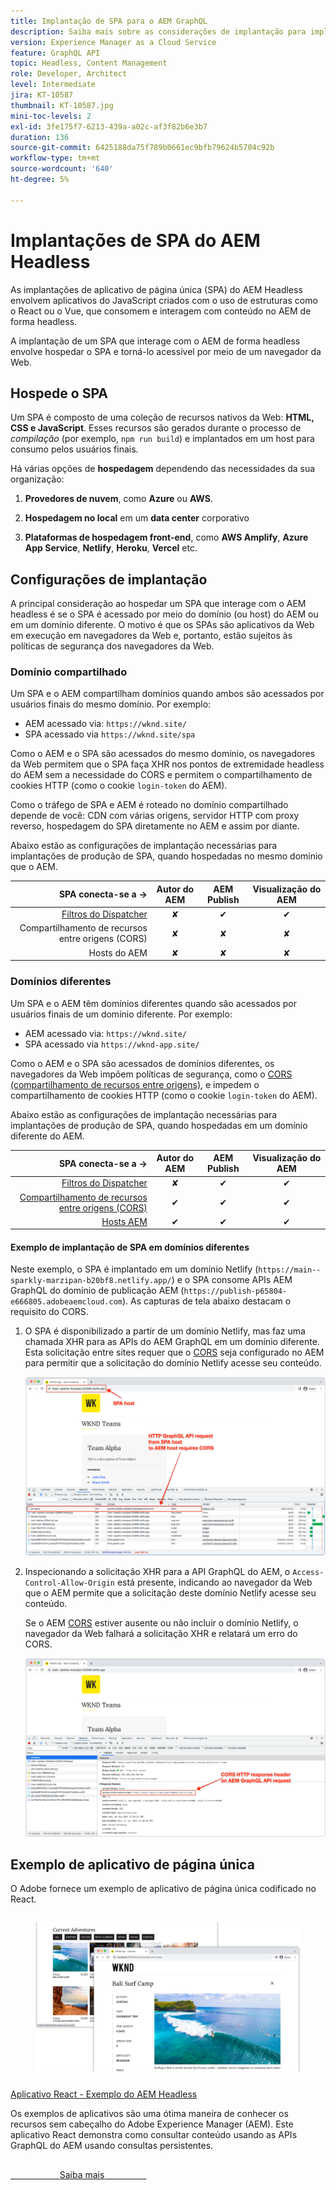 ```yaml
---
title: Implantação de SPA para o AEM GraphQL
description: Saiba mais sobre as considerações de implantação para implantações headless de aplicativo de página única (SPA) do AEM.
version: Experience Manager as a Cloud Service
feature: GraphQL API
topic: Headless, Content Management
role: Developer, Architect
level: Intermediate
jira: KT-10587
thumbnail: KT-10587.jpg
mini-toc-levels: 2
exl-id: 3fe175f7-6213-439a-a02c-af3f82b6e3b7
duration: 136
source-git-commit: 6425188da75f789b0661ec9bfb79624b5704c92b
workflow-type: tm+mt
source-wordcount: '640'
ht-degree: 5%

---
```


# Implantações de SPA do AEM Headless

As implantações de aplicativo de página única (SPA) do AEM Headless envolvem aplicativos do JavaScript criados com o uso de estruturas como o React ou o Vue, que consomem e interagem com conteúdo no AEM de forma headless.

A implantação de um SPA que interage com o AEM de forma headless envolve hospedar o SPA e torná-lo acessível por meio de um navegador da Web.

## Hospede o SPA

Um SPA é composto de uma coleção de recursos nativos da Web: **HTML, CSS e JavaScript**. Esses recursos são gerados durante o processo de _compilação_ (por exemplo, `npm run build`) e implantados em um host para consumo pelos usuários finais.

Há várias opções de **hospedagem** dependendo das necessidades da sua organização:

1. **Provedores de nuvem**, como **Azure** ou **AWS**.

2. **Hospedagem no local** em um **data center** corporativo

3. **Plataformas de hospedagem front-end**, como **AWS Amplify**, **Azure App Service**, **Netlify**, **Heroku**, **Vercel** etc.

## Configurações de implantação

A principal consideração ao hospedar um SPA que interage com o AEM headless é se o SPA é acessado por meio do domínio (ou host) do AEM ou em um domínio diferente.  O motivo é que os SPAs são aplicativos da Web em execução em navegadores da Web e, portanto, estão sujeitos às políticas de segurança dos navegadores da Web.

### Domínio compartilhado

Um SPA e o AEM compartilham domínios quando ambos são acessados por usuários finais do mesmo domínio. Por exemplo:

+ AEM acessado via: `https://wknd.site/`
+ SPA acessado via `https://wknd.site/spa`

Como o AEM e o SPA são acessados do mesmo domínio, os navegadores da Web permitem que o SPA faça XHR nos pontos de extremidade headless do AEM sem a necessidade do CORS e permitem o compartilhamento de cookies HTTP (como o cookie `login-token` do AEM).

Como o tráfego de SPA e AEM é roteado no domínio compartilhado depende de você: CDN com várias origens, servidor HTTP com proxy reverso, hospedagem do SPA diretamente no AEM e assim por diante.

Abaixo estão as configurações de implantação necessárias para implantações de produção de SPA, quando hospedadas no mesmo domínio que o AEM.

| SPA conecta-se a → | Autor do AEM | AEM Publish | Visualização do AEM |
|---------------------------------------------------:|:----------:|:-----------:|:-----------:|
| [Filtros do Dispatcher](./configurations/dispatcher-filters.md) | ✘ | ✔ | ✔ |
| Compartilhamento de recursos entre origens (CORS) | ✘ | ✘ | ✘ |
| Hosts do AEM | ✘ | ✘ | ✘ |

### Domínios diferentes

Um SPA e o AEM têm domínios diferentes quando são acessados por usuários finais de um domínio diferente. Por exemplo:

+ AEM acessado via: `https://wknd.site/`
+ SPA acessado via `https://wknd-app.site/`

Como o AEM e o SPA são acessados de domínios diferentes, os navegadores da Web impõem políticas de segurança, como o [CORS (compartilhamento de recursos entre origens)](./configurations/cors.md), e impedem o compartilhamento de cookies HTTP (como o cookie `login-token` do AEM).

Abaixo estão as configurações de implantação necessárias para implantações de produção de SPA, quando hospedadas em um domínio diferente do AEM.

| SPA conecta-se a → | Autor do AEM | AEM Publish | Visualização do AEM |
|---------------------------------------------------:|:----------:|:-----------:|:-----------:|
| [Filtros do Dispatcher](./configurations/dispatcher-filters.md) | ✘ | ✔ | ✔ |
| [Compartilhamento de recursos entre origens (CORS)](./configurations/cors.md) | ✔ | ✔ | ✔ |
| [Hosts AEM](./configurations/aem-hosts.md) | ✔ | ✔ | ✔ |

#### Exemplo de implantação de SPA em domínios diferentes

Neste exemplo, o SPA é implantado em um domínio Netlify (`https://main--sparkly-marzipan-b20bf8.netlify.app/`) e o SPA consome APIs AEM GraphQL do domínio de publicação AEM (`https://publish-p65804-e666805.adobeaemcloud.com`). As capturas de tela abaixo destacam o requisito do CORS.

1. O SPA é disponibilizado a partir de um domínio Netlify, mas faz uma chamada XHR para as APIs do AEM GraphQL em um domínio diferente. Esta solicitação entre sites requer que o [CORS](./configurations/cors.md) seja configurado no AEM para permitir que a solicitação do domínio Netlify acesse seu conteúdo.

   ![Solicitação de SPA atendida de hosts SPA e AEM ](assets/spa/cors-requirement.png)

2. Inspecionando a solicitação XHR para a API GraphQL do AEM, o `Access-Control-Allow-Origin` está presente, indicando ao navegador da Web que o AEM permite que a solicitação deste domínio Netlify acesse seu conteúdo.

   Se o AEM [CORS](./configurations/cors.md) estiver ausente ou não incluir o domínio Netlify, o navegador da Web falhará a solicitação XHR e relatará um erro do CORS.

   ![API GraphQL do AEM de Cabeçalho de Resposta do CORS](assets/spa/cors-response-headers.png)

## Exemplo de aplicativo de página única

O Adobe fornece um exemplo de aplicativo de página única codificado no React.

<!-- CARDS 

* ../example-apps/react-app.md

-->
<!-- START CARDS HTML - DO NOT MODIFY BY HAND -->
<div class="columns">
    <div class="column is-half-tablet is-half-desktop is-one-third-widescreen" aria-label="React App - AEM Headless Example">
        <div class="card" style="height: 100%; display: flex; flex-direction: column; height: 100%;">
            <div class="card-image">
                <figure class="image x-is-16by9">
                    <a href="../example-apps/react-app.md" title="Aplicativo React - Exemplo de AEM Headless" target="_blank" rel="referrer">
                        <img class="is-bordered-r-small" src="../example-apps/assets/react-app/react-app.png" alt="Aplicativo React - Exemplo de AEM Headless"
                             style="width: 100%; aspect-ratio: 16 / 9; object-fit: cover; overflow: hidden; display: block; margin: auto;">
                    </a>
                </figure>
            </div>
            <div class="card-content is-padded-small" style="display: flex; flex-direction: column; flex-grow: 1; justify-content: space-between;">
                <div class="top-card-content">
                    <p class="headline is-size-6 has-text-weight-bold">
                        <a href="../example-apps/react-app.md" target="_blank" rel="referrer" title="Aplicativo React - Exemplo de AEM Headless">Aplicativo React - Exemplo do AEM Headless</a>
                    </p>
                    <p class="is-size-6">Os exemplos de aplicativos são uma ótima maneira de conhecer os recursos sem cabeçalho do Adobe Experience Manager (AEM). Este aplicativo React demonstra como consultar conteúdo usando as APIs GraphQL do AEM usando consultas persistentes.</p>
                </div>
                <a href="../example-apps/react-app.md" target="_blank" rel="referrer" class="spectrum-Button spectrum-Button--outline spectrum-Button--primary spectrum-Button--sizeM" style="align-self: flex-start; margin-top: 1rem;">
                    <span class="spectrum-Button-label has-no-wrap has-text-weight-bold">Saiba mais</span>
                </a>
            </div>
        </div>
    </div>
</div>
<!-- END CARDS HTML - DO NOT MODIFY BY HAND -->



